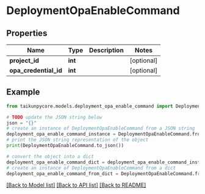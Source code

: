 # DeploymentOpaEnableCommand


## Properties

Name | Type | Description | Notes
------------ | ------------- | ------------- | -------------
**project_id** | **int** |  | [optional] 
**opa_credential_id** | **int** |  | [optional] 

## Example

```python
from taikunpycore.models.deployment_opa_enable_command import DeploymentOpaEnableCommand

# TODO update the JSON string below
json = "{}"
# create an instance of DeploymentOpaEnableCommand from a JSON string
deployment_opa_enable_command_instance = DeploymentOpaEnableCommand.from_json(json)
# print the JSON string representation of the object
print(DeploymentOpaEnableCommand.to_json())

# convert the object into a dict
deployment_opa_enable_command_dict = deployment_opa_enable_command_instance.to_dict()
# create an instance of DeploymentOpaEnableCommand from a dict
deployment_opa_enable_command_from_dict = DeploymentOpaEnableCommand.from_dict(deployment_opa_enable_command_dict)
```
[[Back to Model list]](../README.md#documentation-for-models) [[Back to API list]](../README.md#documentation-for-api-endpoints) [[Back to README]](../README.md)


